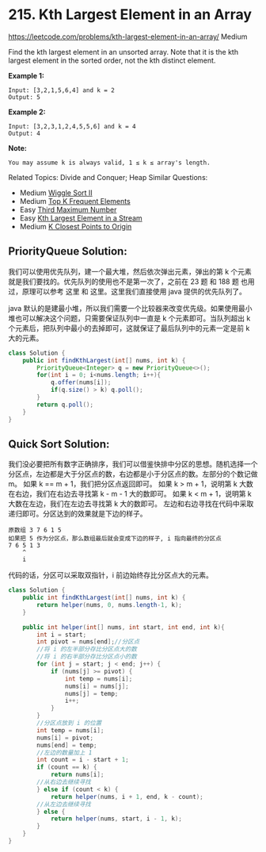 # 215. Kth Largest Element in an Array
<https://leetcode.com/problems/kth-largest-element-in-an-array/>
Medium

Find the kth largest element in an unsorted array. Note that it is the kth largest element in the sorted order, not the kth distinct element.

**Example 1:**

    Input: [3,2,1,5,6,4] and k = 2
    Output: 5

**Example 2:**

    Input: [3,2,3,1,2,4,5,5,6] and k = 4
    Output: 4

**Note:**

    You may assume k is always valid, 1 ≤ k ≤ array's length.

Related Topics: Divide and Conquer; Heap
Similar Questions: 
* Medium [Wiggle Sort II](https://leetcode.com/problems/wiggle-sort-ii/)
* Medium [Top K Frequent Elements](https://leetcode.com/problems/top-k-frequent-elements/)
* Easy [Third Maximum Number](https://leetcode.com/problems/third-maximum-number/)
* Easy [Kth Largest Element in a Stream](https://leetcode.com/problems/third-maximum-number/)
* Medium [K Closest Points to Origin](https://leetcode.com/problems/k-closest-points-to-origin/)


## PriorityQueue Solution: 
我们可以使用优先队列，建一个最大堆，然后依次弹出元素，弹出的第 k 个元素就是我们要找的。优先队列的使用也不是第一次了，之前在 23 题 和 188 题 也用过，原理可以参考 这里 和 这里。这里我们直接使用 java 提供的优先队列了。

java 默认的是建最小堆，所以我们需要一个比较器来改变优先级。如果使用最小堆也可以解决这个问题，只需要保证队列中一直是 k 个元素即可。当队列超出 k 个元素后，把队列中最小的去掉即可，这就保证了最后队列中的元素一定是前 k 大的元素。

```java
class Solution {
    public int findKthLargest(int[] nums, int k) {
        PriorityQueue<Integer> q = new PriorityQueue<>();
        for(int i = 0; i<nums.length; i++){
            q.offer(nums[i]);
            if(q.size() > k) q.poll();
        }
        return q.poll();
    }
}
```

## Quick Sort Solution: 

我们没必要把所有数字正确排序，我们可以借鉴快排中分区的思想。随机选择一个分区点，左边都是大于分区点的数，右边都是小于分区点的数。左部分的个数记做 m。
    如果 k == m + 1，我们把分区点返回即可。
    如果 k > m + 1，说明第 k 大数在右边，我们在右边去寻找第 k - m - 1 大的数即可。
    如果 k < m + 1，说明第 k 大数在左边，我们在左边去寻找第 k 大的数即可。
左边和右边寻找在代码中采取递归即可。分区达到的效果就是下边的样子。
    
    原数组 3 7 6 1 5
    如果把 5 作为分区点，那么数组最后就会变成下边的样子, i 指向最终的分区点
    7 6 5 1 3
        ^
        i

代码的话，分区可以采取双指针，i 前边始终存比分区点大的元素。

```java
class Solution {
    public int findKthLargest(int[] nums, int k) {
        return helper(nums, 0, nums.length-1, k);
    }
    
    public int helper(int[] nums, int start, int end, int k){
        int i = start;
        int pivot = nums[end];//分区点
        //将 i 的左半部分存比分区点大的数
        //将 i 的右半部分存比分区点小的数
        for (int j = start; j < end; j++) {
            if (nums[j] >= pivot) {
                int temp = nums[i];
                nums[i] = nums[j];
                nums[j] = temp;
                i++;
            }
        }
        //分区点放到 i 的位置
        int temp = nums[i];
        nums[i] = pivot;
        nums[end] = temp;
        //左边的数量加上 1
        int count = i - start + 1;
        if (count == k) {
            return nums[i];
        //从右边去继续寻找
        } else if (count < k) {
            return helper(nums, i + 1, end, k - count);
        //从左边去继续寻找    
        } else {
            return helper(nums, start, i - 1, k);
        }
    }
}
```


